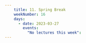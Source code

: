 ```yaml
---
    title: 11. Spring Break
    weekNumber: 16
    days:
      - date: 2023-03-27
        events:
          "No lectures this week":         
---
```

